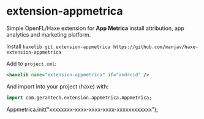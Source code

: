 extension-appmetrica
=============

Simple OpenFL/Haxe extension for <b>App Metrica</b> install attribution, app analytics and marketing platform.

Install 
`haxelib git extension-appmetrica https://github.com/manjav/haxe-extension-appmetrica`

Add to `project.xml`:

```xml
<haxelib name="extension-appmetrica" if="android" />
```

And import into your project (haxe) with:
  
```Haxe
import com.gerantech.extension.appmetrica.Appmetrica;
```

Appmetrica.init("xxxxxxxx-xxxx-xxxx-xxxx-xxxxxxxxxxxx"); 
```